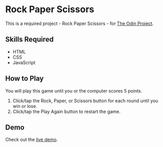 # Rock Paper Scissors
This is a required project - Rock Paper Scissors - for [The Odin Project](https://www.theodinproject.com/).

## Skills Required
- HTML
- CSS
- JavaScript

## How to Play
You will play this game until you or the computer scores 5 points.

1. Click/tap the Rock, Paper, or Scissors button for each round until you win or lose.
2. Click/tap the Play Again button to restart the game.

## Demo
Check out the [live demo](https://sjdumas.github.io/rock-paper-scissors/).